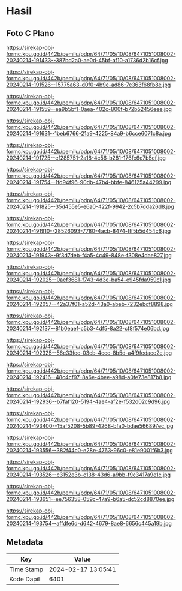 # Hasil

## Foto C Plano

https://sirekap-obj-formc.kpu.go.id/442b/pemilu/pdpr/64/71/05/10/08/6471051008002-20240214-191433--387bd2a0-ae0d-45bf-af10-a1736d2b16cf.jpg

https://sirekap-obj-formc.kpu.go.id/442b/pemilu/pdpr/64/71/05/10/08/6471051008002-20240214-191526--15775a63-d0f0-4b9e-ad86-7e363f68fb8e.jpg

https://sirekap-obj-formc.kpu.go.id/442b/pemilu/pdpr/64/71/05/10/08/6471051008002-20240214-191559--ea9b5bf1-0aea-402c-800f-b72b52456eee.jpg

https://sirekap-obj-formc.kpu.go.id/442b/pemilu/pdpr/64/71/05/10/08/6471051008002-20240214-191631--1beb6766-21a9-4225-84a9-b6cce6071c8a.jpg

https://sirekap-obj-formc.kpu.go.id/442b/pemilu/pdpr/64/71/05/10/08/6471051008002-20240214-191725--ef285751-2a18-4c56-b281-176fc6e7b5cf.jpg

https://sirekap-obj-formc.kpu.go.id/442b/pemilu/pdpr/64/71/05/10/08/6471051008002-20240214-191754--1fd94f96-90db-47b4-bbfe-846125a44299.jpg

https://sirekap-obj-formc.kpu.go.id/442b/pemilu/pdpr/64/71/05/10/08/6471051008002-20240214-191825--35d455e5-e6a0-422f-9942-2c5b7dda26d8.jpg

https://sirekap-obj-formc.kpu.go.id/442b/pemilu/pdpr/64/71/05/10/08/6471051008002-20240214-191910--28526093-7780-4acb-8474-fff5b5d454c6.jpg

https://sirekap-obj-formc.kpu.go.id/442b/pemilu/pdpr/64/71/05/10/08/6471051008002-20240214-191943--9f3d7deb-f4a5-4c49-848e-f308e4dae827.jpg

https://sirekap-obj-formc.kpu.go.id/442b/pemilu/pdpr/64/71/05/10/08/6471051008002-20240214-192025--0aef3681-f743-4d3e-ba54-e945fda959c1.jpg

https://sirekap-obj-formc.kpu.go.id/442b/pemilu/pdpr/64/71/05/10/08/6471051008002-20240214-192057--42a37f01-a52d-43a0-abeb-7232ebdf8898.jpg

https://sirekap-obj-formc.kpu.go.id/442b/pemilu/pdpr/64/71/05/10/08/6471051008002-20240214-192137--81b0eaef-c5b3-4df5-8a22-cf8f574e06bd.jpg

https://sirekap-obj-formc.kpu.go.id/442b/pemilu/pdpr/64/71/05/10/08/6471051008002-20240214-192325--56c33fec-03cb-4ccc-8b5d-a4f9fedace2e.jpg

https://sirekap-obj-formc.kpu.go.id/442b/pemilu/pdpr/64/71/05/10/08/6471051008002-20240214-192416--48c4cf97-8a6e-4bee-a98d-a0fe73e817b8.jpg

https://sirekap-obj-formc.kpu.go.id/442b/pemilu/pdpr/64/71/05/10/08/6471051008002-20240214-192936--b7faf120-5194-4ae4-af2e-f532d02c9d96.jpg

https://sirekap-obj-formc.kpu.go.id/442b/pemilu/pdpr/64/71/05/10/08/6471051008002-20240214-193400--15af5208-5b89-4268-bfa0-bdae566897ec.jpg

https://sirekap-obj-formc.kpu.go.id/442b/pemilu/pdpr/64/71/05/10/08/6471051008002-20240214-193556--382f44c0-e28e-4763-96c0-e81e9001f6b3.jpg

https://sirekap-obj-formc.kpu.go.id/442b/pemilu/pdpr/64/71/05/10/08/6471051008002-20240214-193526--c3152e3b-c138-43d6-a9bb-f9c3417a9e1c.jpg

https://sirekap-obj-formc.kpu.go.id/442b/pemilu/pdpr/64/71/05/10/08/6471051008002-20240214-193651--ee756358-059c-47a9-b6a5-dc52cd8870ee.jpg

https://sirekap-obj-formc.kpu.go.id/442b/pemilu/pdpr/64/71/05/10/08/6471051008002-20240214-193754--affdfe6d-d642-4679-8ae8-6656c445a19b.jpg


## Metadata

| Key        | Value               |
| ---------- | ------------------- |
| Time Stamp | 2024-02-17 13:05:41 |
| Kode Dapil | 6401                |



